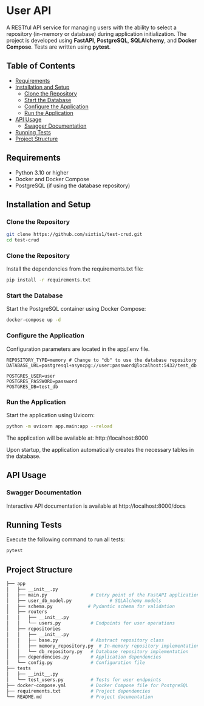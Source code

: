 # User API

A RESTful API service for managing users with the ability to select a repository (in-memory or database) during application initialization. The project is developed using **FastAPI**, **PostgreSQL**, **SQLAlchemy**, and **Docker Compose**. Tests are written using **pytest**.

## Table of Contents

- [Requirements](#requirements)
- [Installation and Setup](#installation-and-setup)
  - [Clone the Repository](#clone-the-repository)
  - [Start the Database](#start-the-database)
  - [Configure the Application](#configure-the-application)
  - [Run the Application](#run-the-application)
- [API Usage](#api-usage)
  - [Swagger Documentation](#swagger-documentation)
- [Running Tests](#running-tests)
- [Project Structure](#project-structure)


## Requirements

- Python 3.10 or higher
- Docker and Docker Compose
- PostgreSQL (if using the database repository)

## Installation and Setup

### Clone the Repository

```bash
git clone https://github.com/sixtis1/test-crud.git
cd test-crud
```

### Clone the Repository
Install the dependencies from the requirements.txt file:
```bash
pip install -r requirements.txt
```

### Start the Database
Start the PostgreSQL container using Docker Compose:
```bash
docker-compose up -d
```

### Configure the Application

Configuration parameters are located in the app/.env file.
```env
REPOSITORY_TYPE=memory # Change to "db" to use the database repository
DATABASE_URL=postgresql+asyncpg://user:password@localhost:5432/test_db

POSTGRES_USER=user
POSTGRES_PASSWORD=password
POSTGRES_DB=test_db
```

### Run the Application
Start the application using Uvicorn:
```bash
python -m uvicorn app.main:app --reload
```
The application will be available at: http://localhost:8000

Upon startup, the application automatically creates the necessary tables in the database.

## API Usage

### Swagger Documentation
Interactive API documentation is available at http://localhost:8000/docs

## Running Tests
Execute the following command to run all tests:
```bash
pytest
```

## Project Structure

```bash
├── app
│   ├── __init__.py
│   ├── main.py                # Entry point of the FastAPI application
│   ├── user_db_model.py              # SQLAlchemy models
│   ├── schema.py             # Pydantic schema for validation
│   ├── routers
│   │   ├── __init__.py
│   │   └── users.py           # Endpoints for user operations
│   ├── repositories
│   │   ├── __init__.py
│   │   ├── base.py            # Abstract repository class
│   │   ├── memory_repository.py  # In-memory repository implementation
│   │   └── db_repository.py   # Database repository implementation
│   ├── dependencies.py        # Application dependencies
│   └── config.py              # Configuration file
├── tests
│   ├── __init__.py
│   └── test_users.py          # Tests for user endpoints
├── docker-compose.yml         # Docker Compose file for PostgreSQL
├── requirements.txt           # Project dependencies
└── README.md                  # Project documentation
```
